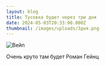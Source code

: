 ```yaml
---
layout: blog
title: Тусовка будет через три дня
date: 2024-05-03T20:33:00.000Z
thumbnail: /images/uploads/3дня.png
---
```

![Вейп](/images/uploads/20231210_115421.jpg "Вейп!")

Очень круто там будет Роман Гейнц
